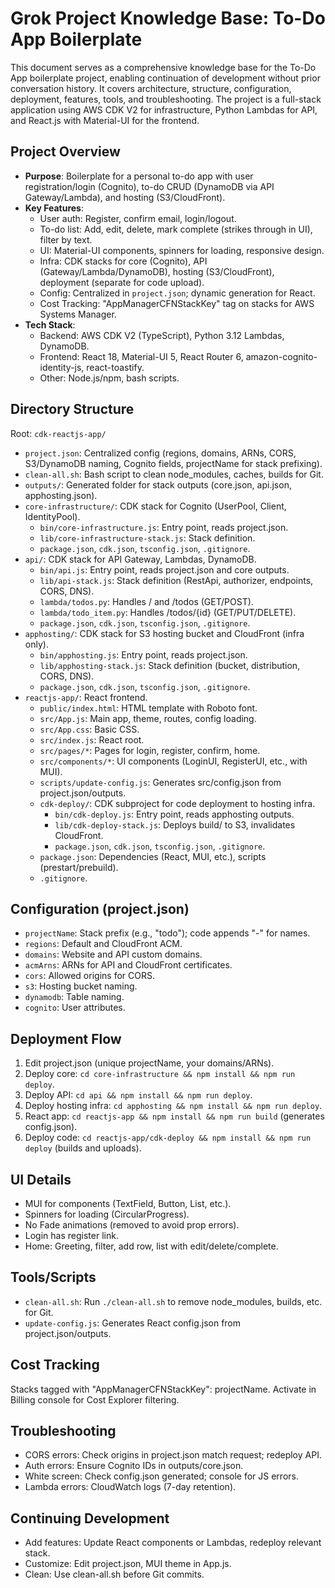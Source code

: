 # Grok Project Knowledge Base: To-Do App Boilerplate

This document serves as a comprehensive knowledge base for the To-Do App boilerplate project, enabling continuation of development without prior conversation history. It covers architecture, structure, configuration, deployment, features, tools, and troubleshooting. The project is a full-stack application using AWS CDK V2 for infrastructure, Python Lambdas for API, and React.js with Material-UI for the frontend.

## Project Overview
- **Purpose**: Boilerplate for a personal to-do app with user registration/login (Cognito), to-do CRUD (DynamoDB via API Gateway/Lambda), and hosting (S3/CloudFront).
- **Key Features**:
  - User auth: Register, confirm email, login/logout.
  - To-do list: Add, edit, delete, mark complete (strikes through in UI), filter by text.
  - UI: Material-UI components, spinners for loading, responsive design.
  - Infra: CDK stacks for core (Cognito), API (Gateway/Lambda/DynamoDB), hosting (S3/CloudFront), deployment (separate for code upload).
  - Config: Centralized in `project.json`; dynamic generation for React.
  - Cost Tracking: "AppManagerCFNStackKey" tag on stacks for AWS Systems Manager.
- **Tech Stack**:
  - Backend: AWS CDK V2 (TypeScript), Python 3.12 Lambdas, DynamoDB.
  - Frontend: React 18, Material-UI 5, React Router 6, amazon-cognito-identity-js, react-toastify.
  - Other: Node.js/npm, bash scripts.

## Directory Structure
Root: `cdk-reactjs-app/`
- `project.json`: Centralized config (regions, domains, ARNs, CORS, S3/DynamoDB naming, Cognito fields, projectName for stack prefixing).
- `clean-all.sh`: Bash script to clean node_modules, caches, builds for Git.
- `outputs/`: Generated folder for stack outputs (core.json, api.json, apphosting.json).
- `core-infrastructure/`: CDK stack for Cognito (UserPool, Client, IdentityPool).
  - `bin/core-infrastructure.js`: Entry point, reads project.json.
  - `lib/core-infrastructure-stack.js`: Stack definition.
  - `package.json`, `cdk.json`, `tsconfig.json`, `.gitignore`.
- `api/`: CDK stack for API Gateway, Lambdas, DynamoDB.
  - `bin/api.js`: Entry point, reads project.json and core outputs.
  - `lib/api-stack.js`: Stack definition (RestApi, authorizer, endpoints, CORS, DNS).
  - `lambda/todos.py`: Handles / and /todos (GET/POST).
  - `lambda/todo_item.py`: Handles /todos/{id} (GET/PUT/DELETE).
  - `package.json`, `cdk.json`, `tsconfig.json`, `.gitignore`.
- `apphosting/`: CDK stack for S3 hosting bucket and CloudFront (infra only).
  - `bin/apphosting.js`: Entry point, reads project.json.
  - `lib/apphosting-stack.js`: Stack definition (bucket, distribution, CORS, DNS).
  - `package.json`, `cdk.json`, `tsconfig.json`, `.gitignore`.
- `reactjs-app/`: React frontend.
  - `public/index.html`: HTML template with Roboto font.
  - `src/App.js`: Main app, theme, routes, config loading.
  - `src/App.css`: Basic CSS.
  - `src/index.js`: React root.
  - `src/pages/*`: Pages for login, register, confirm, home.
  - `src/components/*`: UI components (LoginUI, RegisterUI, etc., with MUI).
  - `scripts/update-config.js`: Generates src/config.json from project.json/outputs.
  - `cdk-deploy/`: CDK subproject for code deployment to hosting infra.
    - `bin/cdk-deploy.js`: Entry point, reads apphosting outputs.
    - `lib/cdk-deploy-stack.js`: Deploys build/ to S3, invalidates CloudFront.
    - `package.json`, `cdk.json`, `tsconfig.json`, `.gitignore`.
  - `package.json`: Dependencies (React, MUI, etc.), scripts (prestart/prebuild).
  - `.gitignore`.

## Configuration (project.json)
- `projectName`: Stack prefix (e.g., "todo"); code appends "-" for names.
- `regions`: Default and CloudFront ACM.
- `domains`: Website and API custom domains.
- `acmArns`: ARNs for API and CloudFront certificates.
- `cors`: Allowed origins for CORS.
- `s3`: Hosting bucket naming.
- `dynamodb`: Table naming.
- `cognito`: User attributes.

## Deployment Flow
1. Edit project.json (unique projectName, your domains/ARNs).
2. Deploy core: `cd core-infrastructure && npm install && npm run deploy`.
3. Deploy API: `cd api && npm install && npm run deploy`.
4. Deploy hosting infra: `cd apphosting && npm install && npm run deploy`.
5. React app: `cd reactjs-app && npm install && npm run build` (generates config.json).
6. Deploy code: `cd reactjs-app/cdk-deploy && npm install && npm run deploy` (builds and uploads).

## UI Details
- MUI for components (TextField, Button, List, etc.).
- Spinners for loading (CircularProgress).
- No Fade animations (removed to avoid prop errors).
- Login has register link.
- Home: Greeting, filter, add row, list with edit/delete/complete.

## Tools/Scripts
- `clean-all.sh`: Run `./clean-all.sh` to remove node_modules, builds, etc. for Git.
- `update-config.js`: Generates React config.json from project.json/outputs.

## Cost Tracking
Stacks tagged with "AppManagerCFNStackKey": projectName. Activate in Billing console for Cost Explorer filtering.

## Troubleshooting
- CORS errors: Check origins in project.json match request; redeploy API.
- Auth errors: Ensure Cognito IDs in outputs/core.json.
- White screen: Check config.json generated; console for JS errors.
- Lambda errors: CloudWatch logs (7-day retention).

## Continuing Development
- Add features: Update React components or Lambdas, redeploy relevant stack.
- Customize: Edit project.json, MUI theme in App.js.
- Clean: Use clean-all.sh before Git commits.